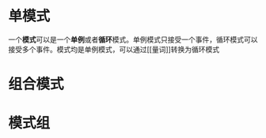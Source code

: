 # 单模式

一个**模式**可以是一个**单例**或者**循环**模式。单例模式只接受一个事件，循环模式可以接受多个事件。模式均是单例模式，可以通过[[量词]]转换为循环模式

# 组合模式

# 模式组